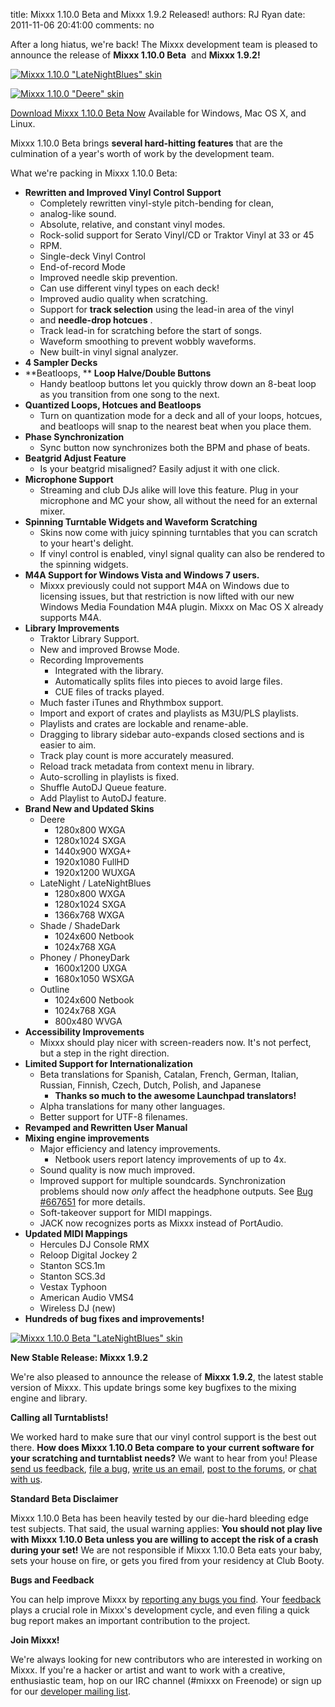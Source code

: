 title: Mixxx 1.10.0 Beta and Mixxx 1.9.2 Released!
authors: RJ Ryan
date: 2011-11-06 20:41:00
comments: no

After a long hiatus, we're back! The Mixxx development team is pleased to announce the release of **Mixxx 1.10.0 Beta**  and **Mixxx 1.9.2!**

[![Mixxx 1.10.0 "LateNightBlues" skin]({static}/images/news/Mixxx-1.10.0-LateNightBlues-Cropped.png)]({static}/images/news/Mixxx-1.10.0-LateNightBlues-Cropped.png)

[![Mixxx 1.10.0 "Deere" skin]({static}/images/news/Mixxx-1.10.0-Deere-Cropped.png)]({static}/images/news/Mixxx-1.10.0-Deere-Cropped.png)

[Download Mixxx 1.10.0 Beta Now]({filename}/pages/download.md)
Available for Windows, Mac OS X, and Linux.

Mixxx 1.10.0 Beta brings **several hard-hitting features** that are the culmination of a year's worth of work by the development team.

What we're packing in Mixxx 1.10.0 Beta:
- **Rewritten and Improved Vinyl Control Support**
  - Completely rewritten vinyl-style pitch-bending for clean,
  - analog-like sound.
  - Absolute, relative, and constant vinyl modes.
  - Rock-solid support for Serato Vinyl/CD or Traktor Vinyl at 33 or 45
  - RPM.
  - Single-deck Vinyl Control
  - End-of-record Mode
  - Improved needle skip prevention. 
  - Can use different vinyl types on each deck!
  - Improved audio quality when scratching.
  - Support for **track selection** using the lead-in area of the vinyl
  - and **needle-drop hotcues** .
  - Track lead-in for scratching before the start of songs.
  - Waveform smoothing to prevent wobbly waveforms.
  - New built-in vinyl signal analyzer.
- **4 Sampler Decks**
- **Beatloops, ** **Loop Halve/Double Buttons**
  - Handy beatloop buttons let you quickly throw down an 8-beat loop as
    you transition from one song to the next.
- **Quantized Loops, Hotcues and Beatloops**
  - Turn on quantization mode for a deck and all of your loops, hotcues,
    and beatloops will snap to the nearest beat when you place them.
- **Phase Synchronization**
  - Sync button now synchronizes both the BPM and phase of beats.
- **Beatgrid Adjust Feature**
  - Is your beatgrid misaligned? Easily adjust it with one click.
- **Microphone Support**
  - Streaming and club DJs alike will love this feature. Plug in your
    microphone and MC your show, all without the need for an external
    mixer. 
- **Spinning Turntable Widgets and Waveform Scratching**
  - Skins now come with juicy spinning turntables that you can scratch
    to your heart's delight.
  - If vinyl control is enabled, vinyl signal quality can also be
    rendered to the spinning widgets.
- **M4A Support for Windows Vista and Windows 7 users.**
  - Mixxx previously could not support M4A on Windows due to licensing issues, but that restriction is now lifted with our new Windows Media Foundation M4A plugin.
    Mixxx on Mac OS X already supports M4A.
- **Library Improvements**
  - Traktor Library Support.
  - New and improved Browse Mode.
  - Recording Improvements
    - Integrated with the library.
    - Automatically splits files into pieces to avoid large files.
    - CUE files of tracks played.
  - Much faster iTunes and Rhythmbox support.
  - Import and export of crates and playlists as M3U/PLS playlists.
  - Playlists and crates are lockable and rename-able. 
  - Dragging to library sidebar auto-expands closed sections and is easier to aim.
  - Track play count is more accurately measured.
  - Reload track metadata from context menu in library.
  - Auto-scrolling in playlists is fixed.
  - Shuffle AutoDJ Queue feature.
  - Add Playlist to AutoDJ feature.
- **Brand New and Updated Skins**
  - Deere
    - 1280x800 WXGA
    - 1280x1024 SXGA
    - 1440x900 WXGA+
    - 1920x1080 FullHD
    - 1920x1200 WUXGA
  - LateNight / LateNightBlues
    - 1280x800 WXGA
    - 1280x1024 SXGA
    - 1366x768 WXGA
  - Shade / ShadeDark
    - 1024x600 Netbook
    - 1024x768 XGA
  - Phoney / PhoneyDark
    - 1600x1200 UXGA
    - 1680x1050 WSXGA
  - Outline
    - 1024x600 Netbook
    - 1024x768 XGA
    - 800x480 WVGA
- **Accessibility Improvements**
  - Mixxx should play nicer with screen-readers now. It's not perfect,
    but a step in the right direction.
- **Limited Support for Internationalization**
  - Beta translations for Spanish, Catalan, French, German, Italian, Russian, Finnish, Czech, Dutch, Polish, and Japanese
    - **Thanks so much to the awesome Launchpad translators!**
  - Alpha translations for many other languages.
  - Better support for UTF-8 filenames.
- **Revamped and Rewritten User Manual**
- **Mixing engine improvements**
  - Major efficiency and latency improvements.
    - Netbook users report latency improvements of up to 4x.
  - Sound quality is now much improved.
  - Improved support for multiple soundcards.
    Synchronization problems should now *only* affect the headphone outputs.
    See [Bug #667651](https://bugs.launchpad.net/mixxx/+bug/667651) for more details.
  - Soft-takeover support for MIDI mappings.
  - JACK now recognizes ports as Mixxx instead of PortAudio.
- **Updated MIDI Mappings**
  - Hercules DJ Console RMX
  - Reloop Digital Jockey 2
  - Stanton SCS.1m
  - Stanton SCS.3d
  - Vestax Typhoon
  - American Audio VMS4
  - Wireless DJ (new) 
- **Hundreds of bug fixes and improvements!**

[![Mixxx 1.10.0 Beta "LateNightBlues" skin]({static}/images/news/Mixxx-1.10.0-LateNightBlues-Cropped.png)]({static}/images/news/Mixxx-1.10.0-LateNightBlues-Cropped.png)

**New Stable Release: Mixxx 1.9.2**

We're also pleased to announce the release of **Mixxx 1.9.2**, the latest stable version of Mixxx.
This update brings some key bugfixes to the mixing engine and library.

**Calling all Turntablists!**

We worked hard to make sure that our vinyl control support is the best out there.
**How does Mixxx 1.10.0 Beta compare to your current software for your scratching and turntablist needs?**
We want to hear from you!
Please [send us feedback](https://spreadsheets.google.com/a/mixxx.org/spreadsheet/viewform?formkey=dDlJeS12czk3SWtkVkNRd3UtNURUUkE6MQ), [file a bug](https://bugs.launchpad.net/mixxx/+filebug), [write us an email](mailto:feedback@mixxx.org), [post to the forums](https://mixxx.org/forums/), or [chat with us]({filename}/pages/support.md).

**Standard Beta Disclaimer**

Mixxx 1.10.0 Beta has been heavily tested by our die-hard bleeding edge test subjects.
That said, the usual warning applies:
**You should not play live with Mixxx 1.10.0 Beta unless you are willing to accept the risk of a crash during your set!**
We are not responsible if Mixxx 1.10.0 Beta eats your baby, sets your house on fire, or gets you fired from your residency at Club Booty.

**Bugs and Feedback**

You can help improve Mixxx by [reporting any bugs you find](https://bugs.launchpad.net/mixxx/+filebug).
Your [feedback](https://spreadsheets.google.com/a/mixxx.org/spreadsheet/viewform?formkey=dDlJeS12czk3SWtkVkNRd3UtNURUUkE6MQ) plays a crucial role in Mixxx's development cycle, and even filing a quick bug report makes an important contribution to the project.

**Join Mixxx!**

We're always looking for new contributors who are interested in working on Mixxx.
If you're a hacker or artist and want to work with a creative, enthusiastic team, hop on our IRC channel (#mixxx on Freenode) or sign up for our [developer mailing list](https://lists.sourceforge.net/lists/listinfo/mixxx-devel).
